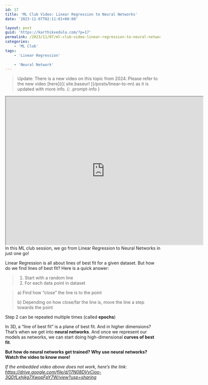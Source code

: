 ```yaml
---
id: 17
title: 'ML Club Video: Linear Regression to Neural Networks'
date: '2023-11-07T02:11:01+00:00'

layout: post
guid: 'https://karthikvedula.com/?p=17'
permalink: /2023/11/07/ml-club-video-linear-regression-to-neural-networks/
categories:
    - 'ML Club'
tags:
    - 'Linear Regression'
    
    - 'Neural Network'
---
```



> Update: There is a new video on this topic from 2024.  Please refer to the new video [here]({{ site.baseurl }}/posts/linear-to-nn) as it is updated with more info.
{: .prompt-info }

<iframe allow="autoplay" height="480" loading="lazy" src="https://www.youtube.com/embed/XKM53w8Unc8" width="640" allowfullscreen></iframe>In this ML club session, we go from Linear Regression to Neural Networks in just one go!

Linear Regression is all about lines of best fit for a given dataset. But how do we find lines of best fit? Here is a quick answer:

> 1. Start with a random line
> 2. For each data point in dataset

> a) Find how “close” the line is to the point
> 
> b) Depending on how close/far the line is, move the line a step towards the point

Step 2 can be repeated multiple times (called **epochs**)

In 3D, a “line of best fit” is a plane of best fit. And in higher dimensions? That’s when we get into **neural networks**. And once we represent our models as networks, we can start doing high-dimensional **curves of best fit**.

**But how do neural networks get trained? Why use neural networks? Watch the video to know more!**

*If the embedded video above does not work, here’s the link:* [*https://drive.google.com/file/d/17N08DVvCioo-3QDfLxhjkg7XwopFpY7W/view?usp=sharing* ](<https://drive.google.com/file/d/17N08DVvCioo-3QDfLxhjkg7XwopFpY7W/view?usp=sharing >)
